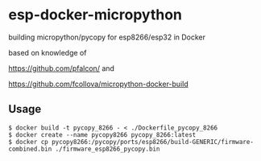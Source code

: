 # esp-docker-micropython
building micropython/pycopy for esp8266/esp32 in Docker

based on knowledge of

https://github.com/pfalcon/    and    

https://github.com/fcollova/micropython-docker-build

## Usage

```
$ docker build -t pycopy_8266 - < ./Dockerfile_pycopy_8266
$ docker create --name pycopy8266 pycopy_8266:latest
$ docker cp pycopy8266:/pycopy/ports/esp8266/build-GENERIC/firmware-combined.bin ./firmware_esp8266_pycopy.bin
```
